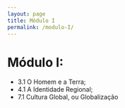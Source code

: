 ```yaml
---
layout: page
title: Módulo I
permalink: /modulo-I/
---
```


# Módulo I:
- 3.1 O Homem e a Terra;
- 4.1 A Identidade Regional;
- 7.1 Cultura Global, ou Globalização
